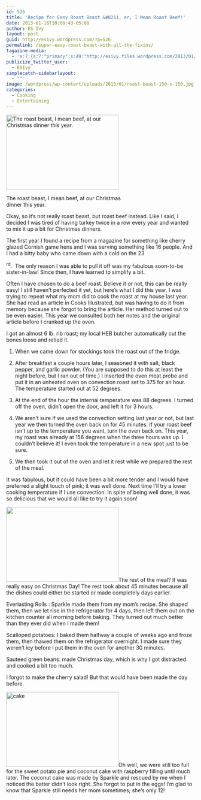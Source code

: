 ```yaml
---
id: 526
title: 'Recipe for Easy Roast Beast &#8211; er, I Mean Roast Beef!'
date: 2013-01-16T10:00:43-05:00
author: ES Ivy
layout: post
guid: http://esivy.wordpress.com/?p=526
permalink: /super-easy-roast-beast-with-all-the-fixins/
tagazine-media:
  - 'a:7:{s:7:"primary";s:49:"http://esivy.files.wordpress.com/2013/01/cake.jpg";s:6:"images";a:3:{s:51:"http://esivy.files.wordpress.com/2013/01/roast2.jpg";a:6:{s:8:"file_url";s:51:"http://esivy.files.wordpress.com/2013/01/roast2.jpg";s:5:"width";i:480;s:6:"height";i:320;s:4:"type";s:5:"image";s:4:"area";i:153600;s:9:"file_path";b:0;}s:50:"http://esivy.files.wordpress.com/2013/01/roast.jpg";a:6:{s:8:"file_url";s:50:"http://esivy.files.wordpress.com/2013/01/roast.jpg";s:5:"width";i:480;s:6:"height";i:320;s:4:"type";s:5:"image";s:4:"area";i:153600;s:9:"file_path";b:0;}s:49:"http://esivy.files.wordpress.com/2013/01/cake.jpg";a:6:{s:8:"file_url";s:49:"http://esivy.files.wordpress.com/2013/01/cake.jpg";s:5:"width";i:480;s:6:"height";i:320;s:4:"type";s:5:"image";s:4:"area";i:153600;s:9:"file_path";b:0;}}s:6:"videos";a:0:{}s:11:"image_count";i:3;s:6:"author";s:8:"37195739";s:7:"blog_id";s:8:"40536089";s:9:"mod_stamp";s:19:"2013-01-16 05:04:59";}'
publicize_twitter_user:
  - ESIvy
simplecatch-sidebarlayout:
  - ""
image: /wordpress/wp-content/uploads/2013/01/roast-beast-150-x-150.jpg
categories:
  - Cooking
  - Entertaining
---
```

<div id="attachment_520" style="width: 310px" class="wp-caption alignright">
  <a href="http://esivy.com/wordpress/wp-content/uploads/2013/01/roast2.jpg"><img aria-describedby="caption-attachment-520" class="size-medium wp-image-520" alt="The roast beast, I mean beef, at our Christmas dinner this year. " src="http://esivy.com/wordpress/wp-content/uploads/2013/01/roast2.jpg?w=300" width="300" height="200" srcset="https://esivy.com/wordpress/wp-content/uploads/2013/01/roast2.jpg 480w, https://esivy.com/wordpress/wp-content/uploads/2013/01/roast2-300x200.jpg 300w" sizes="(max-width: 300px) 100vw, 300px" /></a>
  
  <p id="caption-attachment-520" class="wp-caption-text">
    The roast beast, I mean beef, at our Christmas dinner this year.
  </p>
</div>

Okay, so it&#8217;s not really roast beast, but roast beef instead. Like I said, I decided I was tired of having turkey twice in a row every year and wanted to mix it up a bit for Christmas dinners.

<!--more-->The first year I found a recipe from a magazine for something like cherry glazed Cornish game hens and I was serving something like 16 people. And I had a bitty baby who came down with a cold on the 23

<sup>rd</sup>.  The only reason I was able to pull it off was my fabulous soon-to-be sister-in-law! Since then, I have learned to simplify a bit.

Often I have chosen to do a beef roast. Believe it or not, this can be really easy! I still haven’t perfected it yet, but here’s what I did this year. I was trying to repeat what my mom did to cook the roast at my house last year. She had read an article in Cooks Illustrated, but was having to do it from memory because she forgot to bring the article. Her method turned out to be even easier. This year we consulted both her notes and the original article before I cranked up the oven.

I got an almost 6 lb. rib roast; my local HEB butcher automatically cut the bones loose and retied it.

1. When we came down for stockings took the roast out of the fridge.

2. After breakfast a couple hours later, I seasoned it with salt, black pepper, and garlic powder. (You are supposed to do this at least the night before, but I ran out of time.) I inserted the oven meat probe and put it in an unheated oven on convection roast set to 375 for an hour. The temperature started out at 52 degrees.

3. At the end of the hour the internal temperature was 88 degrees. I turned off the oven, didn’t open the door, and left it for 3 hours.

4. We aren&#8217;t sure if we used the convection setting last year or not, but last year we then turned the oven back on for 45 minutes. If your roast beef isn&#8217;t up to the temperature you want, turn the oven back on. This year, my roast was already at 156 degrees when the three hours was up. I couldn’t believe it! I even took the temperature in a new spot just to be sure.

5. We then took it out of the oven and let it rest while we prepared the rest of the meal.

It was fabulous, but it could have been a bit more tender and I would have preferred a slight touch of pink; it was well done. Next time I&#8217;ll try a lower cooking temperature if I use convection. In spite of being well done, it was so delicious that we would all like to try it again soon!

[<img class="alignleft size-medium wp-image-516" alt="" src="http://esivy.com/wordpress/wp-content/uploads/2013/01/roast.jpg?w=300" width="300" height="200" srcset="https://esivy.com/wordpress/wp-content/uploads/2013/01/roast.jpg 480w, https://esivy.com/wordpress/wp-content/uploads/2013/01/roast-300x200.jpg 300w" sizes="(max-width: 300px) 100vw, 300px" />](http://esivy.com/wordpress/wp-content/uploads/2013/01/roast.jpg)The rest of the meal? It was really easy on Christmas Day! The rest took about 45 minutes because all the dishes could either be started or made completely days earlier.

Everlasting Rolls : Sparkle made them from my mom’s recipe. She shaped them, then we let rise in the refrigerator for 4 days, then left them out on the kitchen counter all morning before baking. They turned out much better than they ever did when I made them!

Scalloped potatoes: I baked them halfway a couple of weeks ago and froze them, then thawed them on the refrigerator overnight. I made sure they weren&#8217;t icy before I put them in the oven for another 30 minutes.

Sauteed green beans: made Christmas day, which is why I got distracted and cooked a bit too much.

I forgot to make the cherry salad! But that would have been made the day before.

[<img class="alignright size-medium wp-image-518" alt="cake" src="http://esivy.com/wordpress/wp-content/uploads/2013/01/cake.jpg?w=300" width="300" height="200" srcset="https://esivy.com/wordpress/wp-content/uploads/2013/01/cake.jpg 480w, https://esivy.com/wordpress/wp-content/uploads/2013/01/cake-300x200.jpg 300w" sizes="(max-width: 300px) 100vw, 300px" />](http://esivy.com/wordpress/wp-content/uploads/2013/01/cake.jpg)Oh well, we were still too full for the sweet potato pie and coconut cake with raspberry filling until much later. The coconut cake was made by Sparkle and rescued by me when I noticed the batter didn’t look right. She forgot to put in the eggs! I’m glad to know that Sparkle still needs her mom sometimes; she’s only 12!